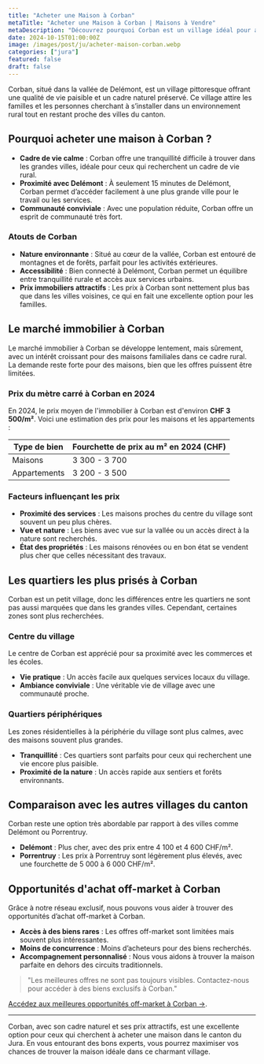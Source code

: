 ```yaml
---
title: "Acheter une Maison à Corban"
metaTitle: "Acheter une Maison à Corban | Maisons à Vendre"
metaDescription: "Découvrez pourquoi Corban est un village idéal pour acheter une maison. Explorez le marché immobilier local, les quartiers prisés et nos conseils pour réussir votre achat."
date: 2024-10-15T01:00:00Z
image: /images/post/ju/acheter-maison-corban.webp
categories: ["jura"]
featured: false
draft: false
---
```


Corban, situé dans la vallée de Delémont, est un village pittoresque offrant une qualité de vie paisible et un cadre naturel préservé. Ce village attire les familles et les personnes cherchant à s’installer dans un environnement rural tout en restant proche des villes du canton.

## Pourquoi acheter une maison à Corban ?

- **Cadre de vie calme** : Corban offre une tranquillité difficile à trouver dans les grandes villes, idéale pour ceux qui recherchent un cadre de vie rural.
- **Proximité avec Delémont** : À seulement 15 minutes de Delémont, Corban permet d’accéder facilement à une plus grande ville pour le travail ou les services.
- **Communauté conviviale** : Avec une population réduite, Corban offre un esprit de communauté très fort.

### Atouts de Corban
- **Nature environnante** : Situé au cœur de la vallée, Corban est entouré de montagnes et de forêts, parfait pour les activités extérieures.
- **Accessibilité** : Bien connecté à Delémont, Corban permet un équilibre entre tranquillité rurale et accès aux services urbains.
- **Prix immobiliers attractifs** : Les prix à Corban sont nettement plus bas que dans les villes voisines, ce qui en fait une excellente option pour les familles.

## Le marché immobilier à Corban

Le marché immobilier à Corban se développe lentement, mais sûrement, avec un intérêt croissant pour des maisons familiales dans ce cadre rural. La demande reste forte pour des maisons, bien que les offres puissent être limitées.

### Prix du mètre carré à Corban en 2024

En 2024, le prix moyen de l'immobilier à Corban est d'environ **CHF 3 500/m²**. Voici une estimation des prix pour les maisons et les appartements :

| Type de bien             | Fourchette de prix au m² en 2024 (CHF) |
|--------------------------|----------------------------------------|
| Maisons                  | 3 300 - 3 700                         |
| Appartements             | 3 200 - 3 500                         |

### Facteurs influençant les prix
- **Proximité des services** : Les maisons proches du centre du village sont souvent un peu plus chères.
- **Vue et nature** : Les biens avec vue sur la vallée ou un accès direct à la nature sont recherchés.
- **État des propriétés** : Les maisons rénovées ou en bon état se vendent plus cher que celles nécessitant des travaux.

## Les quartiers les plus prisés à Corban

Corban est un petit village, donc les différences entre les quartiers ne sont pas aussi marquées que dans les grandes villes. Cependant, certaines zones sont plus recherchées.

### Centre du village

Le centre de Corban est apprécié pour sa proximité avec les commerces et les écoles.

- **Vie pratique** : Un accès facile aux quelques services locaux du village.
- **Ambiance conviviale** : Une véritable vie de village avec une communauté proche.

### Quartiers périphériques

Les zones résidentielles à la périphérie du village sont plus calmes, avec des maisons souvent plus grandes.

- **Tranquillité** : Ces quartiers sont parfaits pour ceux qui recherchent une vie encore plus paisible.
- **Proximité de la nature** : Un accès rapide aux sentiers et forêts environnants.

## Comparaison avec les autres villages du canton

Corban reste une option très abordable par rapport à des villes comme Delémont ou Porrentruy.

- **Delémont** : Plus cher, avec des prix entre 4 100 et 4 600 CHF/m².
- **Porrentruy** : Les prix à Porrentruy sont légèrement plus élevés, avec une fourchette de 5 000 à 6 000 CHF/m².

## Opportunités d'achat off-market à Corban

Grâce à notre réseau exclusif, nous pouvons vous aider à trouver des opportunités d’achat off-market à Corban.

- **Accès à des biens rares** : Les offres off-market sont limitées mais souvent plus intéressantes.
- **Moins de concurrence** : Moins d’acheteurs pour des biens recherchés.
- **Accompagnement personnalisé** : Nous vous aidons à trouver la maison parfaite en dehors des circuits traditionnels.

> "Les meilleures offres ne sont pas toujours visibles. Contactez-nous pour accéder à des biens exclusifs à Corban."

[Accédez aux meilleures opportunités off-market à Corban ->](/contact).

---

Corban, avec son cadre naturel et ses prix attractifs, est une excellente option pour ceux qui cherchent à acheter une maison dans le canton du Jura. En vous entourant des bons experts, vous pourrez maximiser vos chances de trouver la maison idéale dans ce charmant village.
